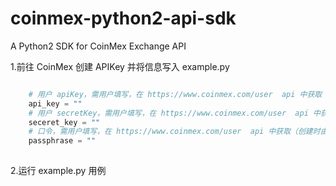 # coinmex-python2-api-sdk
A Python2 SDK for CoinMex Exchange API 

1.前往 CoinMex 创建 APIKey 并将信息写入 example.py

```python

    # 用户 apiKey，需用户填写，在 https://www.coinmex.com/user  api 中获取
    api_key = ""
    # 用户 secretKey，需用户填写，在 https://www.coinmex.com/user  api 中获取
    seceret_key = ""
    # 口令，需用户填写，在 https://www.coinmex.com/user  api 中获取（创建时由用户设定）
    passphrase = ""
    
```

2.运行 example.py 用例

